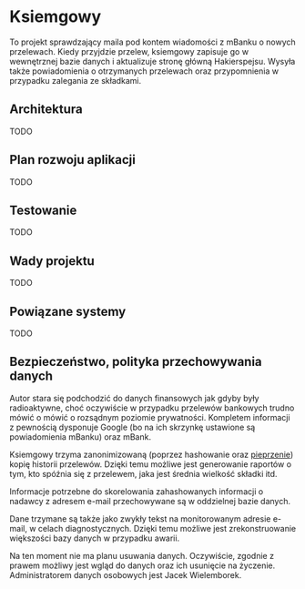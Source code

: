# Ksiemgowy

To projekt sprawdzający maila pod kontem wiadomości z mBanku o nowych
przelewach.  Kiedy przyjdzie przelew, ksiemgowy zapisuje go w wewnętrznej bazie
danych i aktualizuje stronę główną Hakierspejsu. Wysyła także powiadomienia o
otrzymanych przelewach oraz przypomnienia w przypadku zalegania ze składkami.

## Architektura

TODO

## Plan rozwoju aplikacji

TODO

## Testowanie

TODO

## Wady projektu

TODO

## Powiązane systemy

TODO

## Bezpieczeństwo, polityka przechowywania danych

Autor stara się podchodzić do danych finansowych jak gdyby były radioaktywne,
choć oczywiście w przypadku przelewów bankowych trudno mówić o mówić o rozsądnym
poziomie prywatności. Kompletem informacji z pewnością dysponuje Google (bo na
ich skrzynkę ustawione są powiadomienia mBanku) oraz mBank.

Ksiemgowy trzyma zanonimizowaną (poprzez hashowanie oraz
<a href="https://en.wikipedia.org/wiki/Pepper_(cryptography)">pieprzenie</a>)
kopię historii przelewów. Dzięki temu możliwe jest generowanie raportów o
tym, kto spóźnia się z przelewem, jaka jest średnia wielkość składki itd.

Informacje potrzebne do skorelowania zahashowanych informacji o nadawcy z adresem
e-mail przechowywane są w oddzielnej bazie danych.

Dane trzymane są także jako zwykły tekst na monitorowanym adresie e-mail, w celach
diagnostycznych. Dzięki temu możliwe jest zrekonstruowanie większości bazy danych
w przypadku awarii.

Na ten moment nie ma planu usuwania danych. Oczywiście, zgodnie z prawem możliwy jest
wgląd do danych oraz ich usunięcie na życzenie. Administratorem danych osobowych
jest Jacek Wielemborek.
